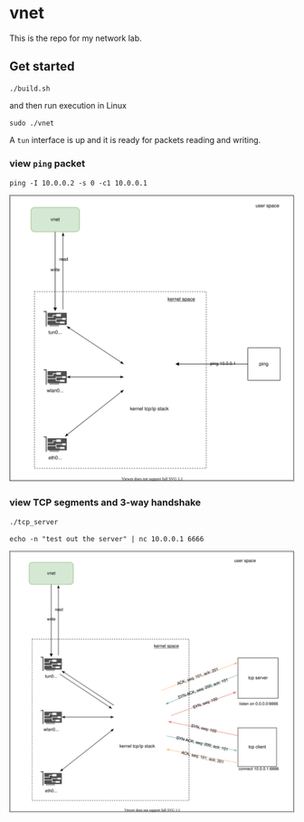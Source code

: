 # vnet

This is the repo for my network lab.

## Get started

```
./build.sh
```

and then run execution in Linux

```
sudo ./vnet
```

A `tun` interface is up and it is ready for packets reading and writing.

### view `ping` packet

```
ping -I 10.0.0.2 -s 0 -c1 10.0.0.1
```
![lab-ping](lab-ping.svg)

### view TCP segments and 3-way handshake

```
./tcp_server
```

```
echo -n "test out the server" | nc 10.0.0.1 6666
```
![lab-tcp](lab-tcp.svg)
